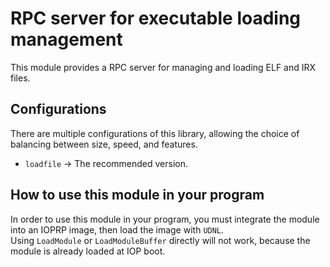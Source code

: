 # RPC server for executable loading management

This module provides a RPC server for managing and loading ELF and IRX files.  

## Configurations

There are multiple configurations of this library, allowing the choice of
balancing between size, speed, and features.

*   `loadfile` -> The recommended version.

## How to use this module in your program

In order to use this module in your program, you must integrate the module into
an IOPRP image, then load the image with `UDNL`.\
Using `LoadModule` or `LoadModuleBuffer` directly will not work, because the
module is already loaded at IOP boot.
